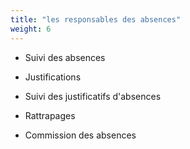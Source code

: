 ```yaml
---
title: "les responsables des absences"
weight: 6
---
```


- Suivi des absences

- Justifications

- Suivi des justificatifs d'absences

- Rattrapages

- Commission des absences